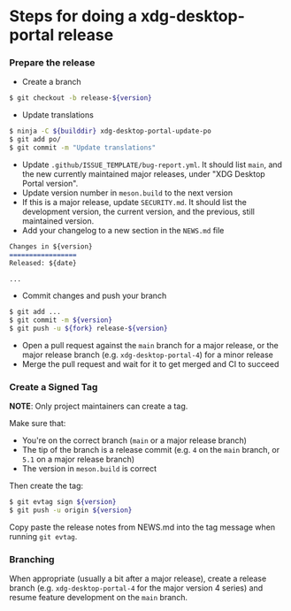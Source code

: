 # Steps for doing a xdg-desktop-portal release

### Prepare the release

- Create a branch
```sh
$ git checkout -b release-${version}
```
- Update translations
```sh
$ ninja -C ${builddir} xdg-desktop-portal-update-po
$ git add po/
$ git commit -m "Update translations"
```
- Update `.github/ISSUE_TEMPLATE/bug-report.yml`. It should list `main`, and the
  new currently maintained major releases, under "XDG Desktop Portal version".
- Update version number in `meson.build` to the next version
- If this is a major release, update `SECURITY.md`. It should list the
  development version, the current version, and the previous, still maintained
  version.
- Add your changelog to a new section in the `NEWS.md` file
```md
Changes in ${version}
=================
Released: ${date}

...
```
- Commit changes and push your branch
```sh
$ git add ...
$ git commit -m ${version}
$ git push -u ${fork} release-${version}
```
- Open a pull request against the `main` branch for a major release, or the
  major release branch (e.g. `xdg-desktop-portal-4`) for a minor release
- Merge the pull request and wait for it to get merged and CI to succeed

### Create a Signed Tag

**NOTE**: Only project maintainers can create a tag.

Make sure that:
 - You're on the correct branch (`main` or a major release branch)
 - The tip of the branch is a release commit (e.g. `4` on the `main` branch,
   or `5.1` on a major release branch)
 - The version in `meson.build` is correct

Then create the tag:

```sh
$ git evtag sign ${version}
$ git push -u origin ${version}
```

Copy paste the release notes from NEWS.md into the tag message when running
`git evtag`.

### Branching

When appropriate (usually a bit after a major release), create a release branch
(e.g. `xdg-desktop-portal-4` for the major version 4 series) and resume feature
development on the `main` branch.
